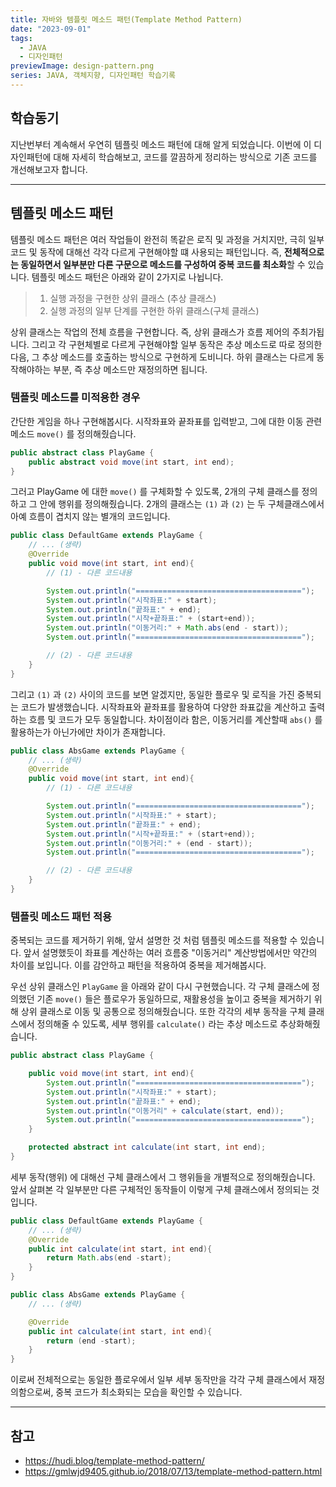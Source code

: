 ```yaml
---
title: 자바와 템플릿 메소드 패턴(Template Method Pattern)
date: "2023-09-01"
tags:
  - JAVA
  - 디자인패턴
previewImage: design-pattern.png
series: JAVA, 객체지향, 디자인패턴 학습기록
---
```


## 학습동기

지난번부터 계속해서 우연히 템플릿 메소드 패턴에 대해 알게 되었습니다. 이번에 이 디자인패턴에 대해 자세히 학습해보고, 코드를 깔끔하게 정리하는 방식으로 기존 코드를 개선해보고자 합니다.

---

## 템플릿 메소드 패턴

템플릿 메소드 패턴은 여러 작업들이 완전히 똑같은 로직 및 과정을 거치지만, 극히 일부 코드 및 동작에 대해선 각각 다르게 구현해야할 떄 사용되는 패턴입니다. 즉, **전체적으로는 동일하면서 일부분만 다른 구문으로 메소드를 구성하여 중복 코드를 최소화**할 수 있습니다. 템플릿 메소드 패턴은 아래와 같이 2가지로 나뉩니다.

> 1.  실행 과정을 구현한 상위 클래스 (추상 클래스)
> 2.  실행 과정의 일부 단계를 구현한 하위 클래스(구체 클래스)

상위 클래스는 작업의 전체 흐름을 구현합니다. 즉, 상위 클래스가 흐름 제어의 주최가됩니다. 그리고 각 구현체별로 다르게 구현해야할 일부 동작은 추상 메소드로 따로 정의한 다음, 그 추상 메소드를 호출하는 방식으로 구현하게 도비니다. 하위 클래스는 다르게 동작해야하는 부분, 즉 추상 메소드만 재정의하면 됩니다.

### 템플릿 메소드를 미적용한 경우

간단한 게임을 하나 구현해봅시다. 시작좌표와 끝좌표를 입력받고, 그에 대한 이동 관련 메소드 `move()` 를 정의해줬습니다.

```java
public abstract class PlayGame {
    public abstract void move(int start, int end);
}
```

그러고 PlayGame 에 대한 `move()` 를 구체화할 수 있도록, 2개의 구체 클래스를 정의하고 그 안에 행위를 정의해줬습니다. 2개의 클래스는 `(1)` 과 `(2)` 는 두 구체클래스에서 아예 흐름이 겹치지 않는 별개의 코드입니다.

```java
public class DefaultGame extends PlayGame {
    // ... (생략)
    @Override
    public void move(int start, int end){
        // (1) - 다른 코드내용

        System.out.println("=====================================");
        System.out.println("시작좌표:" + start);
        System.out.println("끝좌표:" + end);
        System.out.println("시작+끝좌표:" + (start+end));
        System.out.println("이동거리:" + Math.abs(end - start));
        System.out.println("=====================================");

        // (2) - 다른 코드내용
    }
}
```

그리고 `(1)` 과 `(2)` 사이의 코드를 보면 알겠지만, 동일한 플로우 및 로직을 가진 중복되는 코드가 발생했습니다. 시작좌표와 끝좌표를 활용하여 다양한 좌표값을 계산하고 출력하는 흐름 및 코드가 모두 동일합니다. 차이점이라 함은, 이동거리를 계산할때 `abs()` 를 활용하는가 아닌가에만 차이가 존재합니다.

```java
public class AbsGame extends PlayGame {
    // ... (생략)
    @Override
    public void move(int start, int end){
        // (1) - 다른 코드내용

        System.out.println("=====================================");
        System.out.println("시작좌표:" + start);
        System.out.println("끝좌표:" + end);
        System.out.println("시작+끝좌표:" + (start+end));
        System.out.println("이동거리:" + (end - start));
        System.out.println("=====================================");

        // (2) - 다른 코드내용
    }
}
```

### 템플릿 메소드 패턴 적용

중복되는 코드를 제거하기 위해, 앞서 설명한 것 처럼 템플릿 메소드를 적용할 수 있습니다. 앞서 설명했듯이 좌표를 계산하는 여러 흐름중 "이동거리" 계산방법에서만 약간의 차이를 보입니다. 이를 감안하고 패턴을 적용하여 중복을 제거해봅시다.

우선 상위 클래스인 `PlayGame` 을 아래와 같이 다시 구현했습니다. 각 구체 클래스에 정의했던 기존 `move()` 들은 플로우가 동일하므로, 재활용성을 높이고 중복을 제거하기 위해 상위 클래스로 이동 및 공통으로 정의해줬습니다. 또한 각각의 세부 동작을 구체 클래스에서 정의해줄 수 있도록, 세부 행위를 `calculate()` 라는 추상 메소드로 추상화해줬습니다.

```java
public abstract class PlayGame {

    public void move(int start, int end){
        System.out.println("=====================================");
        System.out.println("시작좌표:" + start);
        System.out.println("끝좌표:" + end);
        System.out.println("이동거리" + calculate(start, end));
        System.out.println("=====================================");
    }

    protected abstract int calculate(int start, int end);
}
```

세부 동작(행위) 에 대해선 구체 클래스에서 그 행위들을 개별적으로 정의해줬습니다. 앞서 살펴본 각 일부분만 다른 구체적인 동작들이 이렇게 구체 클래스에서 정의되는 것입니다.

```java
public class DefaultGame extends PlayGame {
    // ... (생략)
    @Override
    public int calculate(int start, int end){
        return Math.abs(end -start);
    }
}

public class AbsGame extends PlayGame {
    // ... (생략)

    @Override
    public int calculate(int start, int end){
        return (end -start);
    }
}
```

이로써 전체적으로는 동일한 플로우에서 일부 세부 동작만을 각각 구체 클래스에서 재정의함으로써, 중복 코드가 최소화되는 모습을 확인할 수 있습니다.

---

## 참고

- https://hudi.blog/template-method-pattern/
- https://gmlwjd9405.github.io/2018/07/13/template-method-pattern.html

